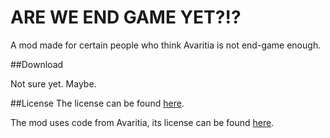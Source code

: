 ARE WE END GAME YET?!?
======================

A mod made for certain people who think Avaritia is not end-game enough.

##Download

Not sure yet. Maybe.

##License
The license can be found [here](LICENSE.md).

The mod uses code from Avaritia, its license can be found [here](LICENSE-Avaritia.md).
